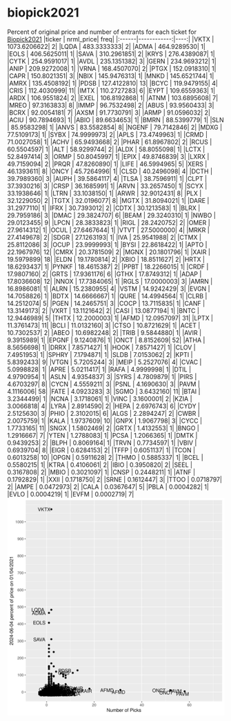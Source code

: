 # biopick2021
Percent of original price and number of entrants for each ticket for [Biopick2021](https://twitter.com/hashtag/Biopick2021)
|ticker |   nrml_price| freq|
|:------|------------:|----:|
|VKTX   | 1073.6206622|    2|
|LQDA   |  483.3333333|    2|
|ADMA   |  464.9289530|    1|
|EOLS   |  406.5625011|    1|
|SAVA   |  310.2961851|    2|
|KRYS   |  276.4389087|    1|
|CYTK   |  254.9591017|    1|
|AVDL   |  235.1351382|    3|
|GERN   |  234.9693212|    1|
|ANIP   |  209.9272008|    1|
|VRNA   |  168.4507070|    2|
|PTGX   |  152.0918310|    1|
|CAPR   |  150.8021351|    3|
|NBIX   |  145.9476313|    1|
|MNKD   |  145.6521744|    1|
|AMRX   |  135.4508192|    1|
|PDSB   |  127.4122810|   13|
|BCYC   |  119.9479155|    4|
|CRIS   |  112.4030999|   11|
|IMTX   |  110.2727283|    6|
|EYPT   |  109.6559363|    1|
|ARDX   |  106.9551824|    2|
|EXEL   |  106.8192868|    1|
|ATNM   |  103.6895608|    7|
|MREO   |   97.3163833|    8|
|IMMP   |   96.7532498|    2|
|ABUS   |   93.9560433|    3|
|BCRX   |   92.0054181|    7|
|AXSM   |   91.7730791|    3|
|ARMP   |   91.0596032|    2|
|ACIU   |   90.7894693|    1|
|ABIO   |   89.6634653|    1|
|BMRN   |   88.5399779|    1|
|SLN    |   85.9583298|    1|
|ANVS   |   83.5582854|    8|
|NGENF  |   79.7142846|    2|
|MDXG   |   77.5109173|    1|
|SYBX   |   74.9999973|    2|
|APLS   |   73.4749963|    1|
|CRMD   |   71.0027058|    1|
|ACHV   |   65.9493668|    2|
|PHAR   |   61.8967802|    2|
|RCUS   |   60.5504597|    1|
|ALT    |   58.9299744|    2|
|ALDX   |   58.8055098|    1|
|LCTX   |   52.8497414|    3|
|ORMP   |   50.8045997|    1|
|EPIX   |   49.8746839|    3|
|LXRX   |   49.7159094|    2|
|PRQR   |   47.8260890|    1|
|LIFE   |   46.5994965|    5|
|XERS   |   46.1393611|    8|
|ONCY   |   45.7264996|    1|
|CLSD   |   40.2496098|    4|
|DCTH   |   39.7989360|    3|
|AUPH   |   39.5864117|    4|
|TLSA   |   38.7596911|    1|
|CLPT   |   37.3930216|    3|
|CRSP   |   36.1685991|    1|
|ARVN   |   33.2657450|    1|
|SCYX   |   33.1938646|    1|
|LTRN   |   33.1038150|    1|
|ARWR   |   32.9012431|    8|
|PLX    |   32.1229050|    2|
|TGTX   |   32.0196077|    8|
|MGTX   |   31.8094021|    1|
|DARE   |   31.2977110|    1|
|IFRX   |   30.7393012|    2|
|CDTX   |   30.1213583|    1|
|BLRX   |   29.7959186|    3|
|DMAC   |   29.3824707|    6|
|BEAM   |   29.3240310|    1|
|NWBO   |   29.0123455|    9|
|LPCN   |   28.3833823|    1|
|RIGL   |   28.2420752|    2|
|OMER   |   27.9614312|    1|
|OCUL   |   27.6467644|    1|
|VTVT   |   27.5000000|    4|
|MRKR   |   27.4149678|    2|
|SDGR   |   27.1263193|    1|
|IVA    |   25.9541988|    2|
|CTMX   |   25.8112086|    3|
|OCUP   |   23.9999993|    1|
|BYSI   |   22.8618422|    1|
|APTO   |   22.1967976|   12|
|CMRX   |   20.3781509|    2|
|MGNX   |   20.1801796|    1|
|XAIR   |   19.5979899|   18|
|ELDN   |   19.1780814|    2|
|XBIO   |   18.8511627|    2|
|HRTX   |   18.6293437|    1|
|PYNKF  |   18.4615387|    2|
|PPBT   |   18.2266015|    1|
|CRDF   |   17.9807160|    2|
|GRTS   |   17.9361176|    6|
|GTHX   |   17.8749312|    1|
|ADAP   |   17.8036608|   12|
|NNOX   |   17.7384065|    1|
|RGLS   |   17.0000003|    3|
|AMRN   |   16.8986081|    1|
|ALRN   |   15.2380955|    4|
|VSTM   |   14.9242429|    3|
|EVGN   |   14.7058826|    1|
|BDTX   |   14.6666667|    1|
|QURE   |   14.4994564|    1|
|CLRB   |   14.2512074|    5|
|PGEN   |   14.2465751|    3|
|COCP   |   13.7115835|    1|
|CANF   |   13.3149173|    2|
|VXRT   |   13.1121642|    2|
|CASI   |   13.0877194|    1|
|BNTC   |   12.9446989|    5|
|THTX   |   12.2000003|    1|
|AFMD   |   12.0957097|   31|
|LPTX   |   11.3761473|   11|
|BCLI   |   11.0132160|    3|
|CTSO   |   10.8721629|    1|
|ACET   |   10.7302537|    2|
|ABEO   |   10.6982248|    2|
|TRIB   |    9.5844880|    1|
|AVIR   |    9.3915989|    1|
|EPGNF  |    9.1240876|    1|
|ONCT   |    8.8152609|   52|
|ATHA   |    8.5656698|    1|
|DRRX   |    7.8571427|    1|
|HOOK   |    7.8571427|    1|
|CLOV   |    7.4951953|    1|
|SPHRY  |    7.1794871|    1|
|SLDB   |    7.0153062|    2|
|KPTI   |    5.8392433|    9|
|VTGN   |    5.7205244|    3|
|MEIP   |    5.2527076|    4|
|CVAC   |    5.0998828|    1|
|APRE   |    5.0211417|    1|
|RAFA   |    4.9999998|    1|
|DTIL   |    4.9790954|    1|
|ASLN   |    4.9354837|    3|
|SYRS   |    4.7809879|    1|
|PIRS   |    4.6703297|    8|
|CYCN   |    4.5559211|    3|
|PSNL   |    4.1690630|    3|
|PAVM   |    4.1116006|   58|
|FATE   |    4.0923283|    3|
|SGMO   |    3.6432160|   11|
|BTAI   |    3.2344499|    1|
|NCNA   |    3.1718061|    1|
|VINC   |    3.1600001|    2|
|KZIA   |    3.0066818|    4|
|LYRA   |    2.8914590|    2|
|HEPA   |    2.6976743|    6|
|CYDY   |    2.5125630|    3|
|PHIO   |    2.3102015|    6|
|ALGS   |    2.2894247|    2|
|CWBR   |    2.0075759|    1|
|KALA   |    1.9737609|   10|
|GNPX   |    1.9067798|    3|
|CYCC   |    1.7733165|   11|
|SNGX   |    1.5802469|    2|
|GRTX   |    1.4132553|    1|
|BNGO   |    1.2916667|    7|
|YTEN   |    1.2788083|    1|
|PCSA   |    1.2066365|    1|
|DMTK   |    0.9439253|    2|
|BLPH   |    0.8069164|    1|
|TRVN   |    0.7734597|    1|
|VBIV   |    0.6939704|    8|
|EIGR   |    0.6284153|    2|
|TFFP   |    0.6051137|    1|
|TCON   |    0.6013258|   10|
|OPGN   |    0.5911628|    2|
|THMO   |    0.5885337|    1|
|BCEL   |    0.5580215|    1|
|KTRA   |    0.4106061|    2|
|IBIO   |    0.3950820|    2|
|SEEL   |    0.3167808|    2|
|MBIO   |    0.3021097|    1|
|CNSP   |    0.2448211|    1|
|ATNF   |    0.1792829|    1|
|XXII   |    0.1718750|    2|
|SRNE   |    0.1612447|    3|
|TTOO   |    0.0718797|    2|
|AMPE   |    0.0472973|    2|
|CALA   |    0.0367647|    5|
|PBLA   |    0.0004282|    1|
|EVLO   |    0.0004219|    1|
|EVFM   |    0.0002719|    7|
![retvspicks](biopicks.png?raw=true)
